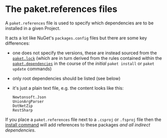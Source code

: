 The paket.references files
==========================

A `paket.references` file is used to specify which dependencies are to be installed in a given Project.

It acts a lot like NuGet's `packages.config` files but there are some key differences:

- one does not specify the versions, these are instead sourced from the [`paket.lock`](lock_file.html) (which are in turn derived from the rules contained within the [`paket.dependencies`](Dependencies_file.html) in the course of the *initial* `paket install` or `paket update` commands)
- only root dependencies should be listed (see below)
- it's just a plain text file, e.g. the content looks like this:


      Newtonsoft.Json
      UnionArgParser
      DotNetZip
      RestSharp


If you place a `paket.references` file next to a `.csproj` or `.fsproj` file then the [install command](paket_install.html) will add references to these packages *and all indirect dependencies*.
